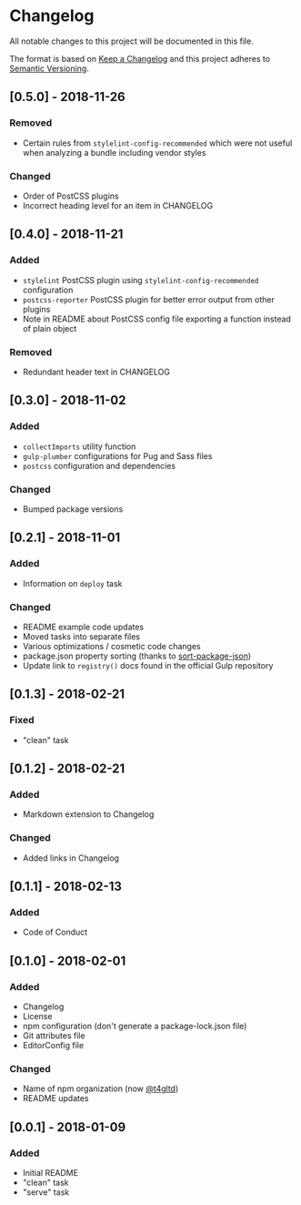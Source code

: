 # Changelog
All notable changes to this project will be documented in this file.

The format is based on [Keep a Changelog](http://keepachangelog.com/en/1.0.0/)
and this project adheres to [Semantic Versioning](http://semver.org/spec/v2.0.0.html).

## [0.5.0] - 2018-11-26
### Removed
- Certain rules from `stylelint-config-recommended` which were not useful when analyzing a bundle including vendor styles

### Changed
- Order of PostCSS plugins
- Incorrect heading level for an item in CHANGELOG

## [0.4.0] - 2018-11-21
### Added
- `stylelint` PostCSS plugin using `stylelint-config-recommended` configuration
- `postcss-reporter` PostCSS plugin for better error output from other plugins
- Note in README about PostCSS config file exporting a function instead of plain object

### Removed
- Redundant header text in CHANGELOG

## [0.3.0] - 2018-11-02
### Added
- `collectImports` utility function
- `gulp-plumber` configurations for Pug and Sass files
- `postcss` configuration and dependencies

### Changed
- Bumped package versions

## [0.2.1] - 2018-11-01
### Added
- Information on `deploy` task

### Changed
- README example code updates
- Moved tasks into separate files
- Various optimizations / cosmetic code changes
- package.json property sorting (thanks to [sort-package-json](https://www.npmjs.com/package/sort-package-json))
- Update link to `registry()` docs found in the official Gulp repository

## [0.1.3] - 2018-02-21
### Fixed
- "clean" task

## [0.1.2] - 2018-02-21
### Added
- Markdown extension to Changelog

### Changed
- Added links in Changelog

## [0.1.1] - 2018-02-13
### Added
- Code of Conduct

## [0.1.0] - 2018-02-01
### Added
- Changelog
- License
- npm configuration (don't generate a package-lock.json file)
- Git attributes file
- EditorConfig file

### Changed
- Name of npm organization (now [@t4gltd](https://www.npmjs.com/org/t4gltd))
- README updates

## [0.0.1] - 2018-01-09
### Added
- Initial README
- "clean" task
- "serve" task

